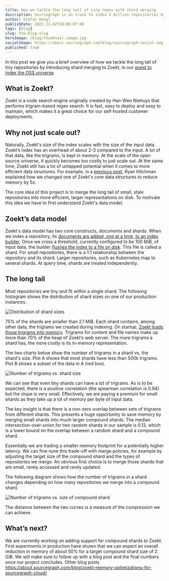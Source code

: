 ```yaml
---
title: How we tackle the long tail of tiny repos with shard merging
description: Sourcegraph is on track to index 5 million repositories by the end of 2021. Here’s how we’re merging the long tail of small, stale, infrequently searched repositories into more efficient, larger representations on disk.
author: Stefan Hengl
publishDate: 2021-11-02T10:00-07:00
tags: [blog]
slug: the-blog-slug
heroImage: /blog/thumbnail-image.jpg
socialImage: https://about.sourcegraph.com/blog/sourcegraph-social-img.png
published: true
---
```


In this post we give you a brief overview of how we tackle the long tail of tiny
repositories by introducing shard merging to Zoekt, in our [quest to index the
OSS universe](https://about.sourcegraph.com/blog/why-index-the-oss-universe/).

## What is Zoekt?

Zoekt is a code search engine originally created by Han-Wen Niehuys that
performs trigram-based regex search. It is fast, easy to deploy and easy to
maintain, which makes it a great choice for our self-hosted customer
deployments.

## Why not just scale out?

Naturally, Zoekt's size of the index scales with the size of the input data.
Zoekt’s index has an overhead of about 2-3 compared to the input. A lot of that
data, like the trigrams, is kept in memory. At the scale of the open source
universe, it quickly becomes too costly to just scale out. At the same time,
Zoekt still has a lot of untapped potential when it comes to more efficient data
structures. For example, in a [previous
post](https://about.sourcegraph.com/blog/zoekt-memory-optimizations-for-sourcegraph-cloud/),
Ryan Hitchman explained how we changed one of Zoekt's core data structures to
reduce memory by 5x.

The core idea of this project is to merge the long tail of small, stale
repositories into more efficient, larger representations on disk. To motivate
this idea we have to first understand Zoekt's data model.

## Zoekt’s data model

Zoekt's data model has two core constructs, documents and shards. When we index
a repository, its [documents are added, one at a time, to an index
builder](https://sourcegraph.com/github.com/sourcegraph/zoekt@6a4adda25a6c5a7c6612e309249420102c587b4d/-/blob/gitindex/index.go?L498-505).
Once we cross a threshold, currently configured to be 100 MiB, of input data,
the builder [flushes the index to a file on
disk](https://sourcegraph.com/github.com/sourcegraph/zoekt@6a4adda25a6c5a7c6612e309249420102c587b4d/-/blob/build/builder.go?L455-457).
This file is called a shard. For small repositories, there is a 1:1
relationship between the repository and its shard. Larger repositories, such as
Kubernetes map to several shards. At query time, shards are treated
independently.

## The long tail

Most repositories are tiny and fit within a single shard. The following
histogram shows the distribution of shard sizes on one of our production
instances.

![Distribution of shard sizes](/blog/tackling-long-tail-histogram)

75% of the shards are smaller than 2.1 MiB. Each shard contains, among other
data, the trigrams we created during indexing. On startup, [Zoekt loads those
trigrams into
memory](https://sourcegraph.com/github.com/sourcegraph/zoekt@6a4adda/-/blob/read.go?L210).
Trigrams for content and file names make up more than 70% of the heap of Zoekt’s
web server. The more trigrams a shard has, the more costly is its in-memory
representation.

The two charts below show the number of trigrams in a shard vs. the shard's
size. Plot A shows that most shards have less than 500k trigrams. Plot B shows a
subset of the data in A (red box).

![Number of trigrams vs. shard size](/blog/tackling-long-tail-trigrams)

We can see that even tiny shards can have a lot of trigrams. As is to be
expected, there is a positive correlation (the spearman correlation is 0.94) but
the slope is very small. Effectively, we are paying a premium for small shards
as they take up a lot of memory per byte of input data.

The key insight is that there is a non-zero overlap between sets of trigrams
from different shards. This presents a huge opportunity to save memory by
merging small shards into much larger compound shards. The median
intersection-over-union for two random shards in our sample is 0.13, which is a
lower bound on the overlap between a random shard and a compound shard.

Essentially we are trading a smaller memory footprint for a potentially higher
latency. We can fine-tune this trade-off with merge policies, for example by
adjusting the target size of the compound shard and the types of repositories we
merge. An obvious first choice is to merge those shards that are small, rarely
accessed and rarely updated.

The following diagram shows how the number of trigrams in a shard changes
depending on how many repositories we merge into a compound shard.

![Number of trigrams vs. size of compound shard](/blog/tackling-long-tail-compression)

The distance between the two curves is a measure of the compression we can
achieve.

## What’s next?

We are currently working on adding support for compound shards to Zoekt. First
experiments in production have shown that we can expect an overall reduction in
memory of about 50% for a target compound shard size of 2 GiB. We will make sure
to follow up with a blog post and the final numbers once our project concludes.
Other blog posts
https://about.sourcegraph.com/blog/zoekt-memory-optimizations-for-sourcegraph-cloud/
